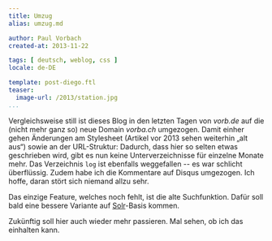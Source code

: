 ```yaml
---
title: Umzug
alias: umzug.md

author: Paul Vorbach
created-at: 2013-11-22

tags: [ deutsch, weblog, css ]
locale: de-DE

template: post-diego.ftl
teaser:
  image-url: /2013/station.jpg
...
```


Vergleichsweise still ist dieses Blog in den letzten Tagen von _vorb.de_ auf die
(nicht mehr ganz so) neue Domain _vorba.ch_ umgezogen. Damit einher gehen
Änderungen am Stylesheet (Artikel vor 2013 sehen weiterhin &bdquo;alt
aus&ldquo;) sowie an der URL-Struktur: Dadurch, dass hier so selten etwas
geschrieben wird, gibt es nun keine Unterverzeichnisse für einzelne Monate mehr.
Das Verzeichnis `log` ist ebenfalls weggefallen -- es war schlicht überflüssig.
Zudem habe ich die Kommentare auf Disqus umgezogen. Ich hoffe, daran stört sich
niemand allzu sehr.

Das einzige Feature, welches noch fehlt, ist die alte Suchfunktion. Dafür soll
bald eine bessere Variante auf [Solr]-Basis kommen.

Zukünftig soll hier auch wieder mehr passieren. Mal sehen, ob ich das einhalten
kann.

[Solr]: https://lucene.apache.org/solr/
